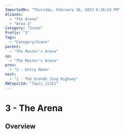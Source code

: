 ```yaml
---
ImportedOn: "Thursday, February 16, 2023 6:10:23 PM"
Aliases:
  - "The Arena"
  - "Area 3"
Category: "Scene"
Prefix: "3"
Tags:
  - "Category/Scene"
parent:
  - "The Master's Arena"
up:
  - "The Master's Arena"
prev:
  - "2 - Entry Room"
next:
  - "1 - The Grande Jing Highway"
RWtopicId: "Topic_11321"
---
```

# 3 - The Arena
## Overview
